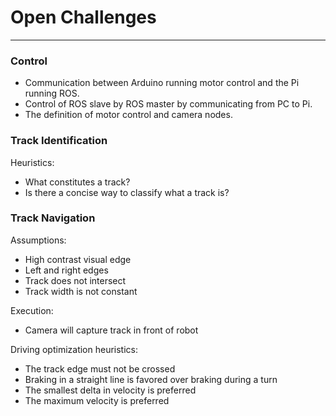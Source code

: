 # Open Challenges

---

### Control

- Communication between Arduino running motor control and the Pi running ROS.
- Control of ROS slave by ROS master by communicating from PC to Pi.
- The definition of motor control and camera nodes.

### Track Identification

Heuristics:

- What constitutes a track?
- Is there a concise way to classify what a track is?

### Track Navigation

Assumptions:

- High contrast visual edge
- Left and right edges
- Track does not intersect
- Track width is not constant

Execution:

- Camera will capture track in front of robot

Driving optimization heuristics:

- The track edge must not be crossed
- Braking in a straight line is favored over braking during a turn
- The smallest delta in velocity is preferred
- The maximum velocity is preferred

